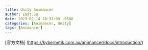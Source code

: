 ```yaml
---
title: Unity Animancer
author: East.Su
date: 2023-02-14 18:32:00 -0500
categories: [Animancer, Unity]
tags: [Animancer]
---
```


[官方文档] (https://kybernetik.com.au/animancer/docs/introduction/)


